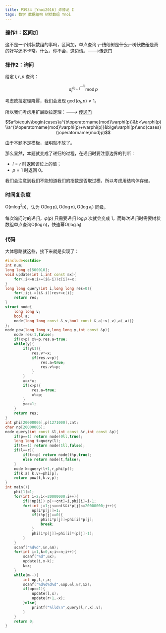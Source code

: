 ```yaml
---
title: P3934 [Ynoi2016] 炸脖龙 I
tags: 数学 数据结构 树状数组 Ynoi
---
```


### 操作1：区间加

这不是一个树状数组的事吗，区间加，单点查询 ~~，线段树是什么，树状数组是真的好写还不卡常~~。什么，你不会，这边请。--->[传送门](https://www.luogu.com.cn/problem/P3368)

### 操作2：询问

给定 $l,r,p$ 查询：

$$a_{l}^{a_{l+1}^{\cdots^{a_r}}} \operatorname{mod} p$$

考虑欧拉定理降幂，我们会发现 $\gcd(a_l,p)\ne 1$。

所以我们考虑用扩展欧拉定理：---> [传送门](https://www.luogu.com.cn/problem/P5091)

$$a^b\equiv\begin{cases}a^{b\operatorname{mod}\varphi(p)}&b<\varphi(p)\\a^{b\operatorname{mod}\varphi(p)+\varphi(p)}&b\ge\varphi(p)\end{cases}(\operatorname{mod}p)$$

由于本题不是模板，证明就不放了。

那么显然，本题就变成了递归的过程，在递归时要注意边界的判断：

- $l=r$ 时返回该位上的值；
- $p=1$ 时返回 $0$。

我们会注意到我们不能知道我们的指数是否取过模，所以考虑用结构体存储。

### 时间复杂度

$\mathrm {O(m\log^2p)}$，认为 $\mathrm{O(\log p),O(\log n),O(\log a_i)}$ 同级。

每次询问时的递归，$\varphi(p)$ 只需要递归 $\log p$ 次就会变成 $1$，而每次递归时需要树状数组单点查询$\mathrm{O(\log n)}$，快速幂$\mathrm{O(\log a_i)}$

### 代码

大体思路就这些，接下来就是实现了：

```cpp
#include<cstdio>
int n,m;
long long c[500010];
void update(int i,int const &x){
	for(;i<=n;i+=(i&-i))c[i]+=x;
}
long long query(int i,long long res=0){
	for(;i;i-=(i&-i))res+=c[i];
	return res;
}
struct node{
	long long v;
	bool a;
	node(long long const &_v,bool const &_a):v(_v),a(_a){}
};
node pow(long long x,long long y,int const &p){
	node res(1,false);
	if(x>p) x%=p,res.a=true;
	while(y){
		if(y&1){
			res.v*=x;
			if(res.v>p){
				res.a=true;
				res.v%=p;
			}
		}
		x=x*x;
		if(x>p){
			res.a=true;
			x%=p;
		}
		y>>=1;
	}
	return res;
}
int phi[20000005],p[1271000],cnt;
char np[20000005];
node query(int const &l,int const &r,int const &p){
	if(p==1) return node(0ll,true);
	long long t=query(l);
	if(t==1) return node(1ll,false);
	if(l==r){
		if(t>=p) return node(t%p,true);
		else return node(t,false);
	}
	node k=query(l+1,r,phi[p]);
	if(k.a) k.v+=phi[p];
	return pow(t,k.v,p);
}
int main(){
	phi[1]=1;
	for(int i=2;i<=20000000;i++){
		if(!np[i]) p[++cnt]=i,phi[i]=i-1;
		for(int j=1;j<=cnt&&i*p[j]<=20000000;j++){
			np[i*p[j]]=1;
			if(i%p[j]==0){
				phi[i*p[j]]=phi[i]*p[j];
				break;
			}
			phi[i*p[j]]=phi[i]*(p[j]-1);
		}
	}
	scanf("%d%d",&n,&m);
	for(int i=1,k=0,x;i<=n;i++){
		scanf("%d",&x);
		update(i,x-k);
		k=x;
	}
	while(m--){
		int op,l,r,x;
		scanf("%d%d%d%d",&op,&l,&r,&x);
		if(op==1){
			update(l,x);
			update(r+1,-x);
		}else{
			printf("%lld\n",query(l,r,x).v);
		}
	}
	return 0;
}
```